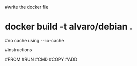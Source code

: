 #write the docker file

# docker build -t alvaro/debian .

#no cache using --no-cache

#instructions

#FROM
#RUN
#CMD
#COPY
#ADD
